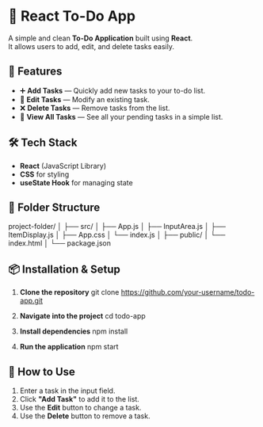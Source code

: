 # 📝 React To-Do App

A simple and clean **To-Do Application** built using **React**.  
It allows users to add, edit, and delete tasks easily.

## 🚀 Features
- ➕ **Add Tasks** — Quickly add new tasks to your to-do list.
- 📝 **Edit Tasks** — Modify an existing task.
- ❌ **Delete Tasks** — Remove tasks from the list.
- 📜 **View All Tasks** — See all your pending tasks in a simple list.

## 🛠️ Tech Stack
- **React** (JavaScript Library)
- **CSS** for styling
- **useState Hook** for managing state

## 📂 Folder Structure
project-folder/
│
├── src/
│   ├── App.js
│   ├── InputArea.js
│   ├── ItemDisplay.js
│   ├── App.css
│   └── index.js
│
├── public/
│   └── index.html
│
└── package.json

## 📦 Installation & Setup
1. **Clone the repository**
   git clone https://github.com/your-username/todo-app.git

2. **Navigate into the project**
   cd todo-app

3. **Install dependencies**
   npm install

4. **Run the application**
   npm start

## 🎯 How to Use
1. Enter a task in the input field.
2. Click **"Add Task"** to add it to the list.
3. Use the **Edit** button to change a task.
4. Use the **Delete** button to remove a task.
